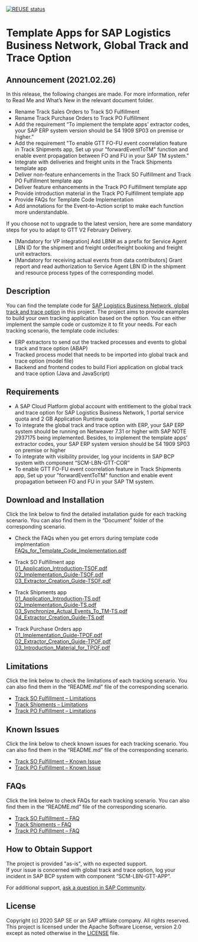 [![REUSE status](https://api.reuse.software/badge/github.com/SAP-samples/logistics-business-network-gtt-samples)](https://api.reuse.software/info/github.com/SAP-samples/logistics-business-network-gtt-samples) 
# Template Apps for SAP Logistics Business Network, Global Track and Trace Option

## Announcement (2021.02.26) 
In this release, the following changes are made. For more information, refer to Read Me and What’s New in the relevant document folder.  </br>
* Rename Track Sales Orders to Track SO Fulfillment 
* Rename Track Purchase Orders to Track PO Fulfillment 
* Add the requirement “To implement the template apps' extractor codes, your SAP ERP system version should be S4 1909 SP03 on premise or higher.”
* Add the requirement "To enable GTT FO-FU event coorrelation feature in Track Shipments app, Set up your "forwardEventToTM" function and enable event propagation between FO and FU in your SAP TM system."
* Integrate with deliveries and freight units in the Track Shipments template app 
* Deliver non-feature enhancements in the Track SO Fulfillment and Track PO Fulfillment template app
* Deliver feature enhancements in the Track PO Fulfillment template app
* Provide introduction material in the Track PO Fulfillment template app
* Provide FAQs for Template Code Implementation
* Add annotations for the Event-to-Action script to make each function more understandable. </br>

If you choose not to upgrade to the latest version, here are some mandatory steps for you to adapt to GTT V2 February Delivery. 
* [Mandatory for VP integration] Add LBN# as a prefix for Service Agent LBN ID for the shipment and freight order/freight booking and freight unit extractors. 
* [Mandatory for receiving actual events from data contributors] Grant report and read authorization to Service Agent LBN ID in the shipment and resource process types of the corresponding model. 

## Description
You can find the template code for [SAP Logistics Business Network, global track and trace option]( https://help.sap.com/viewer/product/SAP_LBN_GTT_OPTION/LBN/en-US?task=discover_task) in this project. The project aims to provide examples to build your own tracking application based on the option. You can either implement the sample code or customize it to fit your needs. For each tracking scenario, the template code includes: 
* ERP extractors to send out the tracked processes and events to global track and trace option (ABAP) 
* Tracked process model that needs to be imported into global track and trace option (model file) 
* Backend and frontend codes to build Fiori application on global track and trace option (Java and JavaScript)
 
## Requirements
* A SAP Cloud Platform global account with entitlement to the global track and trace option for SAP Logistics Business Network, 1 portal service quota and 2 GB Application Runtime quota
* To integrate the global track and trace option with ERP, your SAP ERP system should be running on Netweaver 7.31 or higher with SAP NOTE 2937175 being implemented. Besides, to implement the template apps' extractor codes, your SAP ERP system version should be S4 1909 SP03 on premise or higher
* To integrate with visibility provider, log your incidents in SAP BCP system with component “SCM-LBN-GTT-COR”
* To enable GTT FO-FU event coorrelation feature in Track Shipments app, Set up your "forwardEventToTM" function and enable event propagation between FO and FU in your SAP TM system.

## Download and Installation
Click the link below to find the detailed installation guide for each tracking scenario. You can also find them in the “Document” folder of the corresponding scenario.
* Check the FAQs when you get errors during template code implmentation </br> 
[FAQs_for_Template_Code_Implementation.pdf](https://github.com/SAP-samples/logistics-business-network-gtt-samples/blob/master/FAQs_for_Template_Code_Implementation.pdf) </br>
* Track SO Fulfillment app </br>
[01_Application_Introduction-TSOF.pdf](https://github.com/SAP-samples/logistics-business-network-gtt-samples/blob/master/lbn-gtt-template-tso/Documents/01_Application_Introduction-TSOF.pdf) </br>
[02_Implementation_Guide-TSOF.pdf](https://github.com/SAP-samples/logistics-business-network-gtt-samples/blob/master/lbn-gtt-template-tso/Documents/02_Implementation_Guide-TSOF.pdf)  </br>
[03_Extractor_Creation_Guide-TSOF.pdf](https://github.com/SAP-samples/logistics-business-network-gtt-samples/blob/master/lbn-gtt-template-tso/Documents/03_Extractor_Creation_Guide-TSOF.pdf)  </br>

* Track Shipments app </br>
[01_Application_Introduction-TS.pdf](https://github.com/SAP-samples/logistics-business-network-gtt-samples/blob/master/lbn-gtt-template-ts/Documents/01_Application_Introduction-TS.pdf) </br>
[02_Implementation_Guide-TS.pdf](https://github.com/SAP-samples/logistics-business-network-gtt-samples/blob/master/lbn-gtt-template-ts/Documents/02_Implementation_Guide-TS.pdf) </br>
[03_Synchronize_Actual_Events_To_TM-TS.pdf](https://github.com/SAP-samples/logistics-business-network-gtt-samples/blob/master/lbn-gtt-template-ts/Documents/03_Synchronize_Actual_Events_To_TM-TS.pdf) </br>
[04_Extractor_Creation_Guide-TS.pdf](https://github.com/SAP-samples/logistics-business-network-gtt-samples/blob/master/lbn-gtt-template-ts/Documents/04_Extractor_Creation_Guide-TS.pdf)

* Track Purchase Orders app </br>
[01_Implementation_Guide-TPOF.pdf](https://github.com/SAP-samples/logistics-business-network-gtt-samples/blob/master/lbn-gtt-template-tpo/Documents/01_Implementation_Guide-TPOF.pdf) </br>
[02_Extractor_Creation_Guide-TPOF.pdf](https://github.com/SAP-samples/logistics-business-network-gtt-samples/blob/master/lbn-gtt-template-tpo/Documents/02_Extractor_Creation_Guide-TPOF.pdf) </br>
[03_Introduction_Material_for_TPOF.pdf](https://github.com/SAP-samples/logistics-business-network-gtt-samples/blob/master/lbn-gtt-template-tpo/Documents/03_Introduction_Material_for_TPOF.pdf) </br>

## Limitations
Click the link below to check the limitations of each tracking scenario. You can also find them in the “README.md” file of the corresponding scenario.
* [Track SO Fulfillment – Limitations](https://github.com/SAP-samples/logistics-business-network-gtt-samples/blob/master/lbn-gtt-template-tso/README.md#limitations)
* [Track Shipments – Limitations](https://github.com/SAP-samples/logistics-business-network-gtt-samples/blob/master/lbn-gtt-template-ts/README.md#limitations)
* [Track PO Fulfillment – Limitations](https://github.com/SAP-samples/logistics-business-network-gtt-samples/blob/master/lbn-gtt-template-tpo/README.md#limitations)

## Known Issues
Click the link below to check known issues for each tracking scenario. You can also find them in the “README.md” file of the corresponding scenario.
* [Track SO Fulfillment – Known Issue](https://github.com/SAP-samples/logistics-business-network-gtt-samples/blob/master/lbn-gtt-template-tso/README.md#known-issue)
* [Track PO Fulfillment – Known Issue](https://github.com/SAP-samples/logistics-business-network-gtt-samples/blob/master/lbn-gtt-template-tpo/README.md#known-issue)

## FAQs
Click the link below to check FAQs for each tracking scenario. You can also find them in the “README.md” file of the corresponding scenario.
* [Track SO Fulfillment – FAQ](https://github.com/SAP-samples/logistics-business-network-gtt-samples/blob/master/lbn-gtt-template-tso/README.md#faqs)
* [Track Shipments – FAQ](https://github.com/SAP-samples/logistics-business-network-gtt-samples/blob/master/lbn-gtt-template-ts/README.md#faqs)
* [Track PO Fulfillment – FAQ](https://github.com/SAP-samples/logistics-business-network-gtt-samples/blob/master/lbn-gtt-template-tpo/README.md#faqs)

## How to Obtain Support
The project is provided "as-is", with no expected support. </br>
If your issue is concerned with global track and trace option, log your incident in SAP BCP system with component “SCM-LBN-GTT-APP”. 

For additional support, [ask a question in SAP Community](https://answers.sap.com/questions/ask.html?additionalTagId=73555000100800000602).

## License
Copyright (c) 2020 SAP SE or an SAP affiliate company. All rights reserved. This project is licensed under the Apache Software License, version 2.0 except as noted otherwise in the [LICENSE](https://github.com/SAP-samples/logistics-business-network-gtt-samples/blob/master/LICENSES/Apache-2.0.txt) file.   
